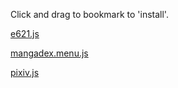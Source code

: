 Click and drag to bookmark to 'install'.

[e621.js](javascript:%28function%28%29%7B%22use%20strict%22%3Blet%20_scope%3Dfunction%28scope%29%7Bthis.dependencies%3D%5B%5D%3Bthis.scope%3Dscope%3Bthis.load%3Dfunction%28url%29%7Blet%20script%3Ddocument.createElement%28%22script%22%29%3Bscript.src%3Durl%3Blet%20p%3Dnew%20Promise%28%28resolve%2Creject%29%3D%3E%7Bscript.onload%3Dresolve%3Bscript.onerror%3Dfunction%28%29%7Breject%28url%29%7D%7D%29%3Bscope.appendChild%28script%29%3Bthis.dependencies.push%28p%29%7D%3Bthis.run%3Dasync%20function%28func%29%7Bawait%20Promise.all%28this.dependencies%29.catch%28function%28error%29%7Blet%20emsg%3D%60Dependency%20%27%24%7Berror%7D%27%20failed%20to%20load%60%3Balert%28emsg%29%3Bthrow%20emsg%7D%29%3Blet%20script%3Ddocument.createElement%28%22script%22%29%3Bscript.text%3D%60%28%24%7Bfunc.toString%28%29%7D%29%28%29%60%3Bscope.appendChild%28script%29%7D%7D%3Blet%20local_scope%3Dasync%20function%28%29%7Blet%20scope%3Dnew%20_scope%28document.body%29%3Breturn%20scope%7D%3Blet%20iframe_scope%3Dasync%20function%28%29%7Blet%20iframe%3Ddocument.createElement%28%22iframe%22%29%3Biframe.style.display%3D%22none%22%3Blet%20loaded%3Dnew%20Promise%28%28resolve%2Creject%29%3D%3E%7Biframe.onload%3Dresolve%7D%29%3Bdocument.body.appendChild%28iframe%29%3Bawait%20loaded%3Blet%20scope%3Dnew%20_scope%28iframe.contentDocument.body%29%3Breturn%20scope%7D%3Blet%20bookmarklet%3Dasync%20function%28dependencies%2Cfunc%2Cscope%3Diframe_scope%29%7Blet%20iframe%3Dawait%20scope%28%29%3Bfor%28let%20dependency%20of%20dependencies%29%7Biframe.load%28dependency%29%7Diframe.run%28func%29%3Breturn%20iframe%7D%3Bbookmarklet%28%5B%22https%3A//stuk.github.io/jszip/dist/jszip.js%22%2C%22https%3A//stuk.github.io/jszip-utils/dist/jszip-utils.js%22%2C%22https%3A//stuk.github.io/jszip/vendor/FileSaver.js%22%5D%2Cfunction%28%29%7Bfunction%20urlToPromise%28url%29%7Breturn%20new%20Promise%28function%28resolve%2Creject%29%7BJSZipUtils.getBinaryContent%28url%2Cfunction%28err%2Cdata%29%7Bif%28err%29%7Breject%28err%29%7Delse%7Bresolve%28data%29%7D%7D%29%7D%29%7Dlet%20proxy%3D%22https%3A//cors-anywhere.herokuapp.com/%22%3Blet%20id%3Dwindow.location.href.split%28%22/%22%29.pop%28%29%3Bfetch%28%60https%3A//e621.net/pool/show.json%3Fid%3D%24%7Bid%7D%60%29.then%28r%3D%3E%7Br.json%28%29.then%28json%3D%3E%7Bvar%20zip%3Dnew%20JSZip%3Bfor%28post%20of%20json.posts%29%7Blet%20filename%3Dpost%5B%22file_url%22%5D.split%28%22/%22%29.pop%28%29%3Bzip.file%28filename%2CurlToPromise%28proxy%2Bpost%5B%22file_url%22%5D%29%2C%7Bbinary%3Atrue%7D%29%3Bif%28post%5B%22has_notes%22%5D%29%7Bzip.file%28filename%2B%22.xml%22%2CurlToPromise%28%60https%3A//e621.net/note/index.xml%3Fpost_id%3D%24%7Bpost%5B%22id%22%5D%7D%60%29%2C%7Bbinary%3Atrue%7D%29%7D%7Dzip.generateAsync%28%7Btype%3A%22blob%22%7D%2Cfunction%20updateCallback%28metadata%29%7Bvar%20msg%3D%22progression%20%3A%20%22%2Bmetadata.percent.toFixed%282%29%2B%22%20%25%22%3Bconsole.log%28msg%29%7D%29.then%28function%20callback%28blob%29%7Bfilename%3D%60%24%7Bjson.name%7D-%24%7Bid%7D.zip%60%3BsaveAs%28blob%2Cfilename%29%3Bconsole.log%28%22done%20%21%22%29%7D%2Cfunction%28e%29%7Balert%28e%29%7D%29%7D%29%7D%29%7D%2Clocal_scope%29%7D%29%28%29%3B%0A)

[mangadex.menu.js](javascript:%28function%28%29%7B%22use%20strict%22%3Blet%20_scope%3Dfunction%28scope%29%7Bthis.dependencies%3D%5B%5D%3Bthis.scope%3Dscope%3Bthis.load%3Dfunction%28url%29%7Blet%20script%3Ddocument.createElement%28%22script%22%29%3Bscript.src%3Durl%3Blet%20p%3Dnew%20Promise%28%28resolve%2Creject%29%3D%3E%7Bscript.onload%3Dresolve%3Bscript.onerror%3Dfunction%28%29%7Breject%28url%29%7D%7D%29%3Bscope.appendChild%28script%29%3Bthis.dependencies.push%28p%29%7D%3Bthis.run%3Dasync%20function%28func%29%7Bawait%20Promise.all%28this.dependencies%29.catch%28function%28error%29%7Blet%20emsg%3D%60Dependency%20%27%24%7Berror%7D%27%20failed%20to%20load%60%3Balert%28emsg%29%3Bthrow%20emsg%7D%29%3Blet%20script%3Ddocument.createElement%28%22script%22%29%3Bscript.text%3D%60%28%24%7Bfunc.toString%28%29%7D%29%28%29%60%3Bscope.appendChild%28script%29%7D%7D%3Blet%20local_scope%3Dasync%20function%28%29%7Blet%20scope%3Dnew%20_scope%28document.body%29%3Breturn%20scope%7D%3Blet%20iframe_scope%3Dasync%20function%28%29%7Blet%20iframe%3Ddocument.createElement%28%22iframe%22%29%3Biframe.style.display%3D%22none%22%3Blet%20loaded%3Dnew%20Promise%28%28resolve%2Creject%29%3D%3E%7Biframe.onload%3Dresolve%7D%29%3Bdocument.body.appendChild%28iframe%29%3Bawait%20loaded%3Blet%20scope%3Dnew%20_scope%28iframe.contentDocument.body%29%3Breturn%20scope%7D%3Blet%20bookmarklet%3Dasync%20function%28dependencies%2Cfunc%2Cscope%3Diframe_scope%29%7Blet%20iframe%3Dawait%20scope%28%29%3Bfor%28let%20dependency%20of%20dependencies%29%7Biframe.load%28dependency%29%7Diframe.run%28func%29%3Breturn%20iframe%7D%3Bbookmarklet%28%5B%22https%3A//stuk.github.io/jszip/dist/jszip.js%22%2C%22https%3A//stuk.github.io/jszip-utils/dist/jszip-utils.js%22%2C%22https%3A//stuk.github.io/jszip/vendor/FileSaver.js%22%5D%2Cfunction%28%29%7Bvar%20Promise%3Dwindow.Promise%3Bif%28%21Promise%29%7BPromise%3DJSZip.external.Promise%7Dfunction%20urlToPromise%28url%29%7Breturn%20new%20Promise%28function%28resolve%2Creject%29%7BJSZipUtils.getBinaryContent%28url%2Cfunction%28err%2Cdata%29%7Bif%28err%29%7Breject%28err%29%7Delse%7Bresolve%28data%29%7D%7D%29%7D%29%7Dvar%20chapters%2Clangs%2Ccheckboxes%2Cchapter_content%2Cbg_div%3Blangs%3D%7B%7D%3Bchapters%3D%7B%7D%3Bcheckboxes%3D%7B%7D%3Bvar%20code_to_lang%3D%7Bgb%3A%22English%22%2Cbr%3A%22Portuguese%20%28Br%29%22%7D%3Bfunction%20close_dl_menu%28%29%7Bdocument.body.removeChild%28bg_div%29%7DDL_button_func%3Dfunction%28chapter_obj%2Cr%29%7Bfetch%28%60https%3A//mangadex.org/api/%3Fid%3D%24%7Bchapter_obj.chapter_id%7D%26type%3Dchapter%60%29.then%28res%3D%3E%7Breturn%20res.json%28%29%7D%29.then%28json%3D%3E%7Bvar%20zip%3Dnew%20JSZip%3Bfor%28img%20of%20json.page_array%29%7Bzip.file%28img%2CurlToPromise%28%60%24%7Bjson.server%7D%24%7Bjson.hash%7D/%24%7Bimg%7D%60%29%2C%7Bbinary%3Atrue%7D%29%7Dzip.generateAsync%28%7Btype%3A%22blob%22%7D%2Cfunction%20updateCallback%28metadata%29%7Bvar%20msg%3D%22progression%20%3A%20%22%2Bmetadata.percent.toFixed%282%29%2B%22%20%25%22%3Bconsole.log%28msg%29%7D%29.then%28function%20callback%28blob%29%7Bfilename%3Dchapter_obj.manga_title%2B%60%20-%20c.%24%7Bjson.chapter.padStart%282%2C0%29%7D.zip%60%3BsaveAs%28blob%2Cfilename%29%3Br%28filename%29%3Bconsole.log%28%22done%20%21%22%29%7D%2Cfunction%28e%29%7Balert%28e%29%7D%29%7D%29%3Breturn%20false%7D%3Basync%20function%20process_dl_tasks%28dl_list%29%7Bfor%28let%20chapter_obj%20of%20dl_list%29%7Bawait%20new%20Promise%28function%28resolve%2Creject%29%7Bconsole.log%28chapter_obj.name%29%3BDL_button_func%28chapter_obj%2Cresolve%29%7D%29%7D%7Dfunction%20process_dl%28%29%7Bvar%20dl_list%3D%5B%5D%3Bfor%28let%5Bchapter_id%2Ccheckbox%5Dof%20Object.entries%28checkboxes%29%29%7Bif%28checkbox.checked%29%7Bdl_list.push%28chapters%5Bchapter_id%5D%29%7D%7Ddl_list.sort%28%28a%2Cb%29%3D%3Ea.chapter-b.chapter%29%3Bprocess_dl_tasks%28dl_list%29%7Dfunction%20el_checkbox%28chapter_obj%29%7Bvar%20div%2Ctitle%2Clang%2Ccheckbox%2Clang_code%2Cname%2Cgroup_name%3Bname%3D%60Vol.%20%24%7Bchapter_obj.volume%7D%20Ch.%20%24%7Bchapter_obj.chapter%7D%60%3Bif%28chapter_obj.title%29%7Bname%2B%3D%60%20-%20%24%7Bchapter_obj.title%7D%60%7Dchapter_obj.name%3Dname%3Blang_code%3Dchapter_obj.lang_code%3Blangs%5Blang_code%5D%3Dtrue%3Bdiv%3Ddocument.createElement%28%22div%22%29%3Bdiv.dataset.lang_code%3Dlang_code%3Bdiv.style.display%3D%22table-row%22%3Btitle%3Ddocument.createElement%28%22span%22%29%3Btitle.textContent%3Dname%3Bdiv.appendChild%28title%29%3Btitle.style.display%3D%22table-cell%22%3Bgroup_name%3Ddocument.createElement%28%22span%22%29%3Bgroup_name.textContent%3Dchapter_obj.group_name%3Bdiv.appendChild%28group_name%29%3Bgroup_name.style.display%3D%22table-cell%22%3Blang%3Ddocument.createElement%28%22span%22%29%3Blang.textContent%3Dcode_to_lang%5Blang_code%5D%7C%7Clang_code%3Blang.style.display%3D%22table-cell%22%3Bdiv.appendChild%28lang%29%3Bcheckbox%3Ddocument.createElement%28%22input%22%29%3Bcheckbox.type%3D%22checkbox%22%3Bcheckbox.style.display%3D%22table-cell%22%3Bcheckboxes%5Bchapter_obj.chapter_id%5D%3Dcheckbox%3Bdiv.appendChild%28checkbox%29%3Btitle.onclick%3Dfunction%28%29%7Bcheckbox.click%28%29%7D%3Blang.onclick%3Dfunction%28%29%7Bcheckbox.click%28%29%7D%3Breturn%20div%7Dfunction%20filter%28lang_code%29%7Bfor%28el%20of%20chapter_content.children%29%7Bif%28lang_code%3D%3D%22All%22%7C%7Clang_code%3D%3Del.dataset.lang_code%29%7Bel.style.display%3D%22table-row%22%7Delse%7Bel.style.display%3D%22None%22%7D%7D%7Dbg_div%3Ddocument.createElement%28%22div%22%29%3Bbg_div.style.position%3D%22fixed%22%3Bbg_div.style%5B%22z-index%22%5D%3D%221%22%3Bbg_div.style.left%3D%220%22%3Bbg_div.style.top%3D%220%22%3Bbg_div.style.width%3D%22100%25%22%3Bbg_div.style.height%3D%22100%25%22%3Bbg_div.style.overflow%3D%22auto%22%3Bbg_div.style%5B%22background-color%22%5D%3D%22rgba%280%2C0%2C0%2C%200.4%29%22%3Bif%28%21bg_div.style%5B%22background-color%22%5D%29%7Bbg_div.style%5B%22background-color%22%5D%3D%22rgb%280%2C0%2C0%29%22%7Dbg_div.onclick%3Dclose_dl_menu%3Bchapter_content%3Ddocument.createElement%28%22div%22%29%3Bchapter_content.style.display%3D%22table%22%3Bchapter_content.style%5B%22white-space%22%5D%3D%22nowrap%22%3Bchapter_content.style.padding%3D%2220px%22%3Bclose_button_row%3Ddocument.createElement%28%22div%22%29%3Bclose_button%3Ddocument.createElement%28%22span%22%29%3Bclose_button.style.float%3D%22right%22%3Bclose_button.innerHTML%3D%22Close%20%26times%22%3Bclose_button.onclick%3Dclose_dl_menu%3Bclose_button_row.appendChild%28close_button%29%3Bcontent_wrapper%3Ddocument.createElement%28%22div%22%29%3Bcontent_wrapper.style.display%3D%22table%22%3Bcontent_wrapper.style%5B%22background-color%22%5D%3D%22%23ffffff%22%3Bcontent_wrapper.style.margin%3D%225%25%20auto%22%3Bcontent_wrapper.style.padding%3D%2220px%22%3Bcontent_wrapper.style.border%3D%221px%20solid%20%23888%22%3Bcontent_wrapper.onclick%3Dfunction%28e%29%7Be.stopPropagation%28%29%7D%3Bdl_button%3Ddocument.createElement%28%22button%22%29%3Bdl_button.textContent%3D%22Download%22%3Bdl_button.style.float%3D%22right%22%3Bdl_button.onclick%3Dprocess_dl%3Bcontent_wrapper.appendChild%28close_button_row%29%3Bcontent_wrapper.appendChild%28chapter_content%29%3Bcontent_wrapper.appendChild%28dl_button%29%3Bbg_div.appendChild%28content_wrapper%29%3Bdocument.body.appendChild%28bg_div%29%3Bfetch%28%60https%3A//mangadex.org/api/%3Fid%3D%24%7Blocation.href.split%28%22/%22%29%5B4%5D%7D%26type%3Dmanga%60%29.then%28r%3D%3E%7Br.json%28%29.then%28json%3D%3E%7Bfor%28let%5Bchapter_id%2Cchapter_obj%5Dof%20Object.entries%28json.chapter%29%29%7Bchapter_obj.manga_title%3Djson.manga.title%3Bchapter_obj.chapter_id%3Dchapter_id%3Bchapters%5Bchapter_id%5D%3Dchapter_obj%3Bel%3Del_checkbox%28chapter_obj%29%3Bchapter_content.appendChild%28el%29%7Dlet%20ls%3DObject.keys%28langs%29.sort%28%29%3Bls.unshift%28%22All%22%29%3Bfor%28let%20lang%20of%20ls%29%7Blet%20button%3Ddocument.createElement%28%22button%22%29%3Bbutton.textContent%3Dcode_to_lang%5Blang%5D%7C%7Clang%3Bbutton.onclick%3D%28%28%29%3D%3Efilter%28lang%29%29%3Bclose_button_row.insertBefore%28button%2Cclose_button%29%7D%7D%29%7D%29%7D%2Clocal_scope%29%7D%29%28%29%3B%0A)

[pixiv.js](javascript:%28function%28%29%7B%22use%20strict%22%3Blet%20_scope%3Dfunction%28scope%29%7Bthis.dependencies%3D%5B%5D%3Bthis.scope%3Dscope%3Bthis.load%3Dfunction%28url%29%7Blet%20script%3Ddocument.createElement%28%22script%22%29%3Bscript.src%3Durl%3Blet%20p%3Dnew%20Promise%28%28resolve%2Creject%29%3D%3E%7Bscript.onload%3Dresolve%3Bscript.onerror%3Dfunction%28%29%7Breject%28url%29%7D%7D%29%3Bscope.appendChild%28script%29%3Bthis.dependencies.push%28p%29%7D%3Bthis.run%3Dasync%20function%28func%29%7Bawait%20Promise.all%28this.dependencies%29.catch%28function%28error%29%7Blet%20emsg%3D%60Dependency%20%27%24%7Berror%7D%27%20failed%20to%20load%60%3Balert%28emsg%29%3Bthrow%20emsg%7D%29%3Blet%20script%3Ddocument.createElement%28%22script%22%29%3Bscript.text%3D%60%28%24%7Bfunc.toString%28%29%7D%29%28%29%60%3Bscope.appendChild%28script%29%7D%7D%3Blet%20local_scope%3Dasync%20function%28%29%7Blet%20scope%3Dnew%20_scope%28document.body%29%3Breturn%20scope%7D%3Blet%20iframe_scope%3Dasync%20function%28%29%7Blet%20iframe%3Ddocument.createElement%28%22iframe%22%29%3Biframe.style.display%3D%22none%22%3Blet%20loaded%3Dnew%20Promise%28%28resolve%2Creject%29%3D%3E%7Biframe.onload%3Dresolve%7D%29%3Bdocument.body.appendChild%28iframe%29%3Bawait%20loaded%3Blet%20scope%3Dnew%20_scope%28iframe.contentDocument.body%29%3Breturn%20scope%7D%3Blet%20bookmarklet%3Dasync%20function%28dependencies%2Cfunc%2Cscope%3Diframe_scope%29%7Blet%20iframe%3Dawait%20scope%28%29%3Bfor%28let%20dependency%20of%20dependencies%29%7Biframe.load%28dependency%29%7Diframe.run%28func%29%3Breturn%20iframe%7D%3Bbookmarklet%28%5B%22https%3A//stuk.github.io/jszip/dist/jszip.js%22%2C%22https%3A//stuk.github.io/jszip-utils/dist/jszip-utils.js%22%2C%22https%3A//stuk.github.io/jszip/vendor/FileSaver.js%22%5D%2Cfunction%28%29%7Bfunction%20urlToPromise%28url%29%7Breturn%20new%20Promise%28function%28resolve%2Creject%29%7BJSZipUtils.getBinaryContent%28url%2Cfunction%28err%2Cdata%29%7Bif%28err%29%7Breject%28err%29%7Delse%7Bresolve%28data%29%7D%7D%29%7D%29%7Dlet%20id%3Dwindow.location.href.split%28%22/%22%29.pop%28%29.split%28%22_%22%29.shift%28%29%3Basync%20function%20find_images%28%29%7Blet%20images%3D%5B%5D%3Blet%20i%3D0%3Bwhile%28true%29%7Btry%7Blet%20url%3Dwindow.location.href.replace%28id%2B%22_p0%22%2Cid%2B%22_p%22%2Bi%29%3Blet%20name%3Durl.split%28%22/%22%29.pop%28%29%3Bdata%3Dawait%20urlToPromise%28url%29%3Bimages.push%28%5Bname%2Cdata%5D%29%3Bi%2B%3D1%7Dcatch%28error%29%7Bconsole.log%28error%29%3Bbreak%7D%7Dreturn%20images%7Dasync%20function%20download_images%28images%29%7Bvar%20zip%3Dnew%20JSZip%3Bfor%28%5Bname%2Cdata%5Dof%20images%29%7Bzip.file%28name%2Cdata%2C%7Bbinary%3Atrue%7D%29%7Dzip.generateAsync%28%7Btype%3A%22blob%22%7D%2Cfunction%20updateCallback%28metadata%29%7Bvar%20msg%3D%22progression%20%3A%20%22%2Bmetadata.percent.toFixed%282%29%2B%22%20%25%22%3Bconsole.log%28msg%29%7D%29.then%28function%20callback%28blob%29%7Bfilename%3Did%2B%22.zip%22%3BsaveAs%28blob%2Cfilename%29%3Bconsole.log%28%22done%20%21%22%29%7D%2Cfunction%28e%29%7Balert%28e%29%7D%29%7Dasync%20function%20start%28%29%7Blet%20images%3Dawait%20find_images%28%29%3Bdownload_images%28images%29%7Dstart%28%29%7D%2Clocal_scope%29%7D%29%28%29%3B%0A)

